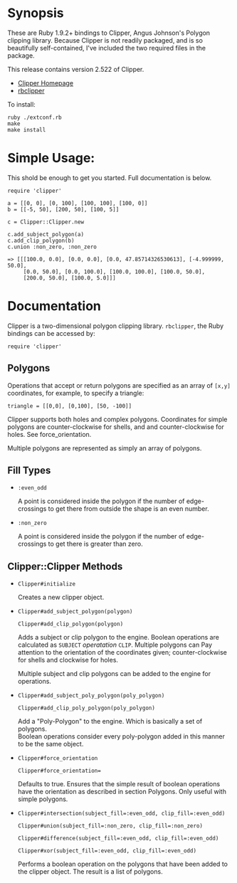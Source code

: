 Synopsis
==========
These are Ruby 1.9.2+ bindings to Clipper, Angus Johnson's Polygon clipping
library. Because Clipper is not readily packaged, and is so beautifully
self-contained, I've included the two required files in the package.

This release contains version 2.522 of Clipper.

* [Clipper Homepage](http://angusj.com/delphi/clipper.php)
* [rbclipper](http://github.com/mieko/rbclipper)

To install:

    ruby ./extconf.rb
    make
    make install

Simple Usage:
===========
This shold be enough to get you started.  Full documentation is below.

    require 'clipper'

    a = [[0, 0], [0, 100], [100, 100], [100, 0]]
    b = [[-5, 50], [200, 50], [100, 5]]

    c = Clipper::Clipper.new

    c.add_subject_polygon(a)
    c.add_clip_polygon(b)
    c.union :non_zero, :non_zero

    => [[[100.0, 0.0], [0.0, 0.0], [0.0, 47.85714326530613], [-4.999999, 50.0],
         [0.0, 50.0], [0.0, 100.0], [100.0, 100.0], [100.0, 50.0],
         [200.0, 50.0], [100.0, 5.0]]]

Documentation
================

Clipper is a two-dimensional polygon clipping library.  `rbclipper`, the Ruby
bindings can be accessed by:

    require 'clipper'


Polygons
--------
Operations that accept or return polygons are specified as an array of `[x,y]` 
coordinates, for example, to specify a triangle:

    triangle = [[0,0], [0,100], [50, -100]]

Clipper supports both holes and complex polygons.  Coordinates for simple 
polygons are counter-clockwise for shells, and and counter-clockwise for holes.
See force_orientation.

Multiple polygons are represented as simply an array of polygons.

Fill Types
-----------
  * `:even_odd`

    A point is considered inside the polygon if the number of edge-crossings to 
    get there from outside the shape is an even number.

  * `:non_zero`

    A point is considered inside the polygon if the number of edge-crossings to 
    get there is greater than zero.

Clipper::Clipper Methods
-------

* `Clipper#initialize`

   Creates a new clipper object.

* `Clipper#add_subject_polygon(polygon)`

  `Clipper#add_clip_polygon(polygon)`

  Adds a subject or clip polygon to the engine.  Boolean operations are 
  calculated as `SUBJECT` *operatation* `CLIP`.  Multiple polygons can Pay attention 
  to the orientation of the coordinates given; counter-clockwise for shells and
  clockwise for holes.

  Multiple subject and clip polygons can be added to the engine for operations.

* `Clipper#add_subject_poly_polygon(poly_polygon)`

  `Clipper#add_clip_poly_polygon(poly_polygon)`

  Add a "Poly-Polygon" to the engine.  Which is basically a set of polygons.  
  Boolean operations consider every poly-polygon added in this manner to be the
  same object.

* `Clipper#force_orientation`

  `Clipper#force_orientation=`

  Defaults to true.  Ensures that the simple result of boolean operations have
  the orientation as described in section Polygons.  Only useful with simple
  polygons.

* `Clipper#intersection(subject_fill=:even_odd, clip_fill=:even_odd)`

  `Clipper#union(subject_fill=:non_zero, clip_fill=:non_zero)`

  `Clipper#difference(subject_fill=:even_odd, clip_fill=:even_odd)`

  `Clipper#xor(subject_fill=:even_odd, clip_fill=:even_odd)`

   Performs a boolean operation on the polygons that have been added to the 
   clipper object.  The result is a list of polygons.
